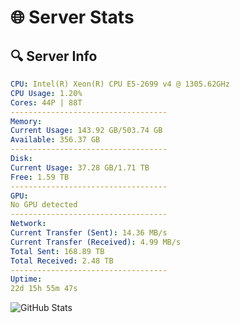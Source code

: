 # 🌐 Server Stats
## 🔍 Server Info
```yaml
CPU: Intel(R) Xeon(R) CPU E5-2699 v4 @ 1305.62GHz
CPU Usage: 1.20%
Cores: 44P | 88T
-----------------------------------
Memory:
Current Usage: 143.92 GB/503.74 GB
Available: 356.37 GB
-----------------------------------
Disk:
Current Usage: 37.28 GB/1.71 TB
Free: 1.59 TB
-----------------------------------
GPU:
No GPU detected
-----------------------------------
Network:
Current Transfer (Sent): 14.36 MB/s
Current Transfer (Received): 4.99 MB/s
Total Sent: 168.89 TB
Total Received: 2.48 TB
-----------------------------------
Uptime:
22d 15h 55m 47s
```
![GitHub Stats](https://img.shields.io/badge/Updated-2025-03-02_14:39:05-blue)